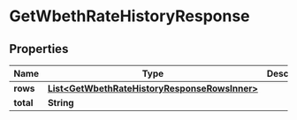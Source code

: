 

# GetWbethRateHistoryResponse


## Properties

| Name | Type | Description | Notes |
|------------ | ------------- | ------------- | -------------|
|**rows** | [**List&lt;GetWbethRateHistoryResponseRowsInner&gt;**](GetWbethRateHistoryResponseRowsInner.md) |  |  [optional] |
|**total** | **String** |  |  [optional] |



